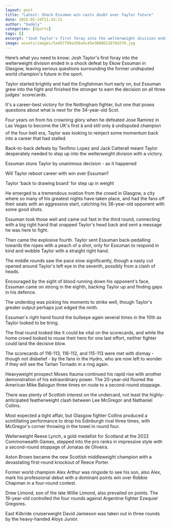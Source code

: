 ```yaml
---
layout: post
title: "Latest: Shock Essuman win casts doubt over Taylor future"
date: 2025-05-24T21:43:11
author: "badely"
categories: [Sports]
tags: []
excerpt: "Josh Taylor's first foray into the welterweight division ends in a shock defeat by Ekow Essuman in Glasgow, leaving serious questions surrounding the "
image: assets/images/5a4577d9a358a4c45e3808611876d276.jpg
---
```


Here’s what you need to know: Josh Taylor's first foray into the welterweight division ended in a shock defeat by Ekow Essuman in Glasgow, leaving serious questions surrounding the former undisputed world champion's future in the sport.

Taylor started brightly and had the Englishman hurt early on, but Essuman grew into the fight and finished the stronger to earn the decision on all three judges' scorecards.

It's a career-best victory for the Nottingham fighter, but one that poses questions about what is next for the 34-year-old Scot.

Four years on from his crowning glory when he defeated Jose Ramirez in Las Vegas to become the UK's first â and still only â undisputed champion of the four-belt era, Taylor was looking to reinject some momentum back into a career that had stalled.

Back-to-back defeats by Teofimo Lopez and Jack Catterall meant Taylor desperately needed to step up into the welterweight division with a victory.

Essuman stuns Taylor by unanimous decision - as it happened

Will Taylor reboot career with win over Essuman?

Taylor 'back to drawing board' for step up in weight

He emerged to a tremendous ovation from the crowd in Glasgow, a city where so many of his greatest nights have taken place, and had the fans off their seats with an aggressive start, catching his 36-year-old opponent with some good shots.

Essuman took those well and came out fast in the third round, connecting with a big right hand that snapped Taylor's head back and sent a message he was here to fight.

Then came the explosive fourth. Taylor sent Essuman back-pedalling towards the ropes with a peach of a shot, only for Essuman to respond in kind and wobble Taylor with a straight right hand.

The middle rounds saw the pace slow significantly, though a nasty cut opened around Taylor's left eye in the seventh, possibly from a clash of heads.

Encouraged by the sight of blood running down his opponent's face, Essuman came on strong in the eighth, backing Taylor up and finding gaps in his defence.

The underdog was picking his moments to strike well, though Taylor's greater output perhaps just edged the ninth.

Essuman's right hand found the bullseye again several times in the 10th as Taylor looked to be tiring.

The final round looked like it could be vital on the scorecards, and while the home crowd looked to rouse their hero for one last effort, neither fighter could land the decisive blow.

The scorecards of 116-113, 116-112, and 115-113 were met with dismay - though not disbelief - by the fans in the Hydro, who are now left to wonder if they will see the Tartan Tornado in a ring again.

Heavyweight prospect Moses Itauma continued his rapid rise with another demonstration of his extraordinary power. The 20-year-old floored the American Mike Balogun three times en route to a second-round stoppage.

There was plenty of Scottish interest on the undercard, not least the highly-anticipated featherweight clash between Lee McGregor and Nathaniel Collins.

Most expected a tight affair, but Glasgow fighter Collins produced a scintillating performance to drop his Edinburgh rival three times, with McGregor's corner throwing in the towel in round four.

Welterweight Reese Lynch, a gold medallist for Scotland at the 2022 Commonwealth Games, stepped into the pro ranks in impressive style with a second-round stoppage of Jonatas de Oliveira.

Aston Brown became the new Scottish middleweight champion with a devastating first-round knockout of Reece Porter.

Former world champion Alex Arthur was ringside to see his son, also Alex, mark his professional debut with a dominant points win over Robbie Chapman in a four-round contest.

Drew Limond, son of the late Willie Limond, also prevailed on points. The 19-year-old controlled the four rounds against Argentine fighter Ezequiel Gregores.

East Kilbride cruiserweight David Jamieson was taken out in three rounds by the heavy-handed Aloys Junior.

